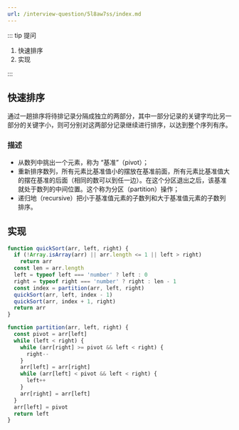 ```yaml
---
url: /interview-question/5l8aw7ss/index.md
---
```

::: tip 提问

1. 快速排序
2. 实现

:::

## 快速排序

通过一趟排序将待排记录分隔成独立的两部分，其中一部分记录的关键字均比另一部分的关键字小，则可分别对这两部分记录继续进行排序，以达到整个序列有序。

### 描述

* 从数列中挑出一个元素，称为 “基准”（pivot）；
* 重新排序数列，所有元素比基准值小的摆放在基准前面，所有元素比基准值大的摆在基准的后面（相同的数可以到任一边）。在这个分区退出之后，该基准就处于数列的中间位置。这个称为分区（partition）操作；
* 递归地（recursive）把小于基准值元素的子数列和大于基准值元素的子数列排序。

## 实现

```js
function quickSort(arr, left, right) {
  if (!Array.isArray(arr) || arr.length <= 1 || left > right)
    return arr
  const len = arr.length
  left = typeof left === 'number' ? left : 0
  right = typeof right === 'number' ? right : len - 1
  const index = partition(arr, left, right)
  quickSort(arr, left, index - 1)
  quickSort(arr, index + 1, right)
  return arr
}

function partition(arr, left, right) {
  const pivot = arr[left]
  while (left < right) {
    while (arr[right] >= pivot && left < right) {
      right--
    }
    arr[left] = arr[right]
    while (arr[left] < pivot && left < right) {
      left++
    }
    arr[right] = arr[left]
  }
  arr[left] = pivot
  return left
}
```
